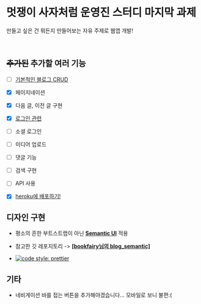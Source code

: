 # 멋쟁이 사자처럼 운영진 스터디 마지막 과제

만들고 싶은 건 뭐든지 만들어보는 자유 주제로 웹앱 개발!

<br>

## ~~추가된~~ 추가할 여러 기능

- [ ] [기본적인 블로그 CRUD](https://github.com/CaesiumY/likelion_django_assignment/tree/master/blog)
- [x] 페이지네이션
- [x] 다음 글, 이전 글 구현
- [x] [로그인 관련](https://github.com/CaesiumY/likelion_django_assignment/tree/master/accounts)
- [ ] 소셜 로그인
- [ ] 미디어 업로드
- [ ] 댓글 기능
- [ ] 검색 구현
- [ ] API 사용

- [x] [heroku에 배포하기!](https://mutsa-jbnu.herokuapp.com/blog/)

## 디자인 구현

- 평소의 흔한 부트스트랩이 아닌 **[Semantic UI](https://semantic-ui.com/)** 적용
- 참고한 깃 레포지토리 -> **[[bookfairy님의 blog_semantic]](https://github.com/bookfairy/blog_semantic)**

- [![code style: prettier](https://img.shields.io/badge/code_style-prettier-ff69b4.svg?style=flat-square)](https://github.com/prettier/prettier)

## 기타

- 네비게이션 바를 접는 버튼을 추가해야겠습니다... 모바일로 보니 불편:(
